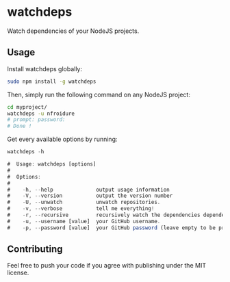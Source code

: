 # watchdeps
Watch dependencies of your NodeJS projects.

## Usage

Install watchdeps globally:
```sh
sudo npm install -g watchdeps
```

Then, simply run the following command on any NodeJS project:
```sh
cd myproject/
watchdeps -u nfroidure
# prompt: password:  
# Done !
```

Get every available options by running:
```js
watchdeps -h

#  Usage: watchdeps [options]
#
#  Options:
#
#    -h, --help              output usage information
#    -V, --version           output the version number
#    -U, --unwatch           unwatch repositories.
#    -v, --verbose           tell me everything!
#    -r, --recursive         recursively watch the dependencies dependencies.
#    -u, --username [value]  your GitHub username.
#    -p, --password [value]  your GitHub password (leave empty to be prompted, recommended).
```

## Contributing
Feel free to push your code if you agree with publishing under the MIT license.